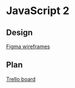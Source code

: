 # JavaScript 2

## Design
[Figma wireframes](https://www.figma.com/proto/F4zyD6XgsfT9Sh756Cc7ev/JavaScript-2-CA?node-id=1%3A3&scaling=scale-down&page-id=0%3A1)


## Plan
[Trello board](https://trello.com/b/SaOf6uz0/javascript-2)
